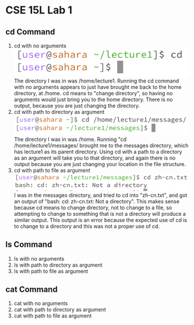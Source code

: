 # CSE 15L Lab 1

## cd Command
1. cd with no arguments
   ![Image](/lab1_1.png)
   The directory I was in was /home/lecture1. Running the cd command with no arguments appears to just have brought me back to the home directory, at /home. cd means to "change directory", so having no arguments would just bring you to the home directory. There is no output, because you are just changing the directory.
2. cd with path to directory as argument
   ![Image](/lab1_2.png)
   The directory I was in was /home. Running "cd /home/lecture1/messages/ brought me to the messages directory, which has lecture1 as its parent directory. Using cd with a path to a directory as an argument will take you to that directory, and again there is no output because you are just changing your location in the file structure.
3. cd with path to file as argument
   ![Image](lab1_3.png)
   I was in the messages directory, and tried to cd into "zh-cn.txt", and got an output of "bash: cd: zh-cn.txt: Not a directory". This makes sense because cd means to change directory, not to change to a file, so attempting to change to something that is not a directory will produce a similar output. This output is an error because the expected use of cd is to change to a directory and this was not a proper use of cd.

## ls Command
1. ls with no arguments
2. ls with path to directory as argument
3. ls with path to file as argument

## cat Command
1. cat with no arguments
2. cat with path to directory as argument
3. cat with path to file as argument
